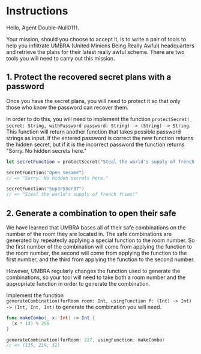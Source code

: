 # Instructions

Hello, Agent Double-Null0111.

Your mission, should you choose to accept it, is to write a pair of tools to help you infiltrate UMBRA (United Minions Being Really Awful) headquarters and retrieve the plans for their latest really awful scheme. There are two tools you will need to carry out this mission.

## 1. Protect the recovered secret plans with a password

Once you have the secret plans, you will need to protect it so that only those who know the password can recover them.

In order to do this, you will need to implement the function
`protectSecret(_ secret: String, withPassword password: String) -> (String) -> String`. This function will return another function that takes possible password strings as input. If the entered password is correct the new function returns the hidden secret, but if it is the incorrect password the function returns "Sorry. No hidden secrets here."

```swift
let secretFunction = protectSecret("Steal the world's supply of french fries!", withPassword: "5up3r53cr37")

secretFunction("Open sesame")
// => "Sorry. No hidden secrets here."

secretFunction("5up3r53cr37")
// => "Steal the world's supply of french fries!"
```

## 2. Generate a combination to open their safe

We have learned that UMBRA bases all of their safe combinations on the number of the room they are located in. The safe combinations are generated by repeatedly applying a special function to the room number. So the first number of the combination will come from applying the function to the room number, the second will come from applying the function to the first number, and the third from applying the function to the second number.

However, UMBRA regularly changes the function used to generate the combinations, so your tool will need to take both a room number and the appropriate function in order to generate the combination.

Implement the function  
`generateCombination(forRoom room: Int, usingFunction f: (Int) -> Int) -> (Int, Int, Int)` to generate the combination you will need.

```swift
func makeCombo(_ x: Int) -> Int {
  (x * 13) % 256
}

generateCombination(forRoom: 227, usingFunction: makeCombo)
// => (135, 219, 31)
```
